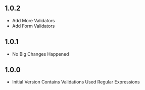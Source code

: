 ## 1.0.2

- Add More Validators
- Add Form Validators

## 1.0.1

- No Big Changes Happened

## 1.0.0

- Initial Version Contains Validations Used Regular Expressions
